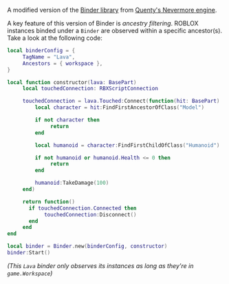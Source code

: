 A modified version of the [Binder library](https://quenty.github.io/NevermoreEngine/api/Binder/) from [Quenty's Nevermore engine](https://github.com/Quenty/NevermoreEngine).

A key feature of this version of Binder is *ancestry filtering*. ROBLOX instances binded under a `Binder` are observed within a specific ancestor(s). Take a look at the following code:
```lua
local binderConfig = {
     TagName = "Lava",
     Ancestors = { workspace },
}

local function constructor(lava: BasePart)
     local touchedConnection: RBXScriptConnection

     touchedConnection = lava.Touched:Connect(function(hit: BasePart)
         local character = hit:FindFirstAncestorOfClass("Model")

         if not character then
              return
         end

         local humanoid = character:FindFirstChildOfClass("Humanoid")

         if not humanoid or humanoid.Health <= 0 then
              return
         end

         humanoid:TakeDamage(100)
     end)

     return function()
       if touchedConnection.Connected then
            touchedConnection:Disconnect()
       end
     end
end

local binder = Binder.new(binderConfig, constructor)
binder:Start()
```
*(This `Lava` binder only observes its instances as long as they're in `game.Workspace`)*
